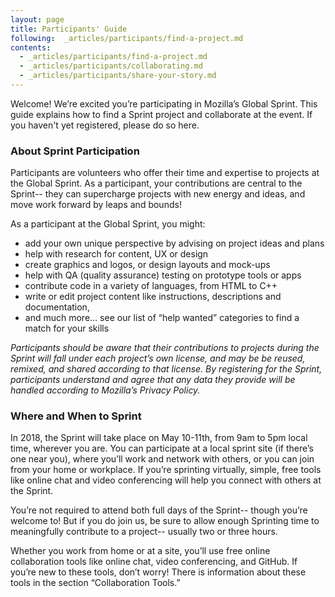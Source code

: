 ```yaml
---
layout: page
title: Participants' Guide
following:  _articles/participants/find-a-project.md
contents:
  - _articles/participants/find-a-project.md
  - _articles/participants/collaborating.md
  - _articles/participants/share-your-story.md
---
```


Welcome! We’re excited you’re participating in Mozilla’s Global Sprint. This guide explains how to find a Sprint project and collaborate at the event. If you haven't yet registered, please do so here. 

### About Sprint Participation
Participants are volunteers who offer their time and expertise to projects at the Global Sprint. As a participant, your contributions are central to the Sprint-- they can supercharge projects with new energy and ideas, and move work forward by leaps and bounds!

As a participant at the Global Sprint, you might:  

* add your own unique perspective by advising on project ideas and plans 
* help with research for content, UX or design 
* create graphics and logos, or design layouts and mock-ups
* help with QA (quality assurance) testing on prototype tools or apps
* contribute code in a variety of languages, from HTML to C++
* write or edit project content like instructions, descriptions and documentation, 
* and much more… see our list of “help wanted” categories to find a match for your skills

_Participants should be aware that their contributions to projects during the Sprint will fall under each project’s own license, and may be be reused, remixed, and shared according to that license. By registering for the Sprint, participants understand and agree that any data they provide will be handled according to Mozilla’s Privacy Policy._

### Where and When to Sprint 
In 2018, the Sprint will take place on May 10-11th, from 9am to 5pm local time, wherever you are.  You can participate at a local sprint site (if there’s one near you), where you’ll work and network with others, or you can join from your home or workplace.  If you’re sprinting virtually, simple, free tools like online chat and video conferencing will help you connect with others at the Sprint. 

You’re not required to attend both full days of the Sprint-- though you’re welcome to!  But if you do join us, be sure to allow enough Sprinting time to meaningfully contribute to a project-- usually two or three hours.

Whether you work from home or at a site, you’ll use free online collaboration tools like online chat, video conferencing, and GitHub. If you’re new to these tools, don’t worry! There is information about these tools in the section “Collaboration Tools.”




